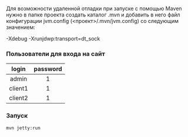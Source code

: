 Для возможности удаленной отладки при запуске с помощью Maven 
нужно в папке проекта создать каталог .mvn и добавить в него файл
конфигурации jvm.config (<проект>/.mvn/jvm.config) со следующим значением:

-Xdebug -Xrunjdwp:transport=dt_sock

### Пользователи для входа на сайт

|  login  | password |
|:-------:|:--------:|
|  admin  |    1     |
| client1 |    1     |
| client2 |    1     |

### Запуск

```cmd
mvn jetty:run
```
